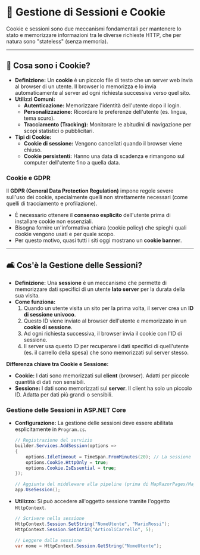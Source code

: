 # 🍪 Gestione di Sessioni e Cookie

Cookie e sessioni sono due meccanismi fondamentali per mantenere lo stato e memorizzare informazioni tra le diverse richieste HTTP, che per natura sono "stateless" (senza memoria).

---

## 🍪 Cosa sono i Cookie?

*   **Definizione:** Un **cookie** è un piccolo file di testo che un server web invia al browser di un utente. Il browser lo memorizza e lo invia automaticamente al server ad ogni richiesta successiva verso quel sito.
*   **Utilizzi Comuni:**
    *   **Autenticazione:** Memorizzare l'identità dell'utente dopo il login.
    *   **Personalizzazione:** Ricordare le preferenze dell'utente (es. lingua, tema scuro).
    *   **Tracciamento (Tracking):** Monitorare le abitudini di navigazione per scopi statistici o pubblicitari.
*   **Tipi di Cookie:**
    *   **Cookie di sessione:** Vengono cancellati quando il browser viene chiuso.
    *   **Cookie persistenti:** Hanno una data di scadenza e rimangono sul computer dell'utente fino a quella data.

### Cookie e GDPR
Il **GDPR (General Data Protection Regulation)** impone regole severe sull'uso dei cookie, specialmente quelli non strettamente necessari (come quelli di tracciamento e profilazione).
*   È necessario ottenere il **consenso esplicito** dell'utente prima di installare cookie non essenziali.
*   Bisogna fornire un'informativa chiara (cookie policy) che spieghi quali cookie vengono usati e per quale scopo.
*   Per questo motivo, quasi tutti i siti oggi mostrano un **cookie banner**.

---

## 🛋️ Cos'è la Gestione delle Sessioni?

*   **Definizione:** Una **sessione** è un meccanismo che permette di memorizzare dati specifici di un utente **lato server** per la durata della sua visita.
*   **Come funziona:**
    1.  Quando un utente visita un sito per la prima volta, il server crea un **ID di sessione univoco**.
    2.  Questo ID viene inviato al browser dell'utente e memorizzato in un **cookie di sessione**.
    3.  Ad ogni richiesta successiva, il browser invia il cookie con l'ID di sessione.
    4.  Il server usa questo ID per recuperare i dati specifici di quell'utente (es. il carrello della spesa) che sono memorizzati sul server stesso.

**Differenza chiave tra Cookie e Sessione:**
*   **Cookie:** I dati sono memorizzati sul **client** (browser). Adatti per piccole quantità di dati non sensibili.
*   **Sessione:** I dati sono memorizzati sul **server**. Il client ha solo un piccolo ID. Adatta per dati più grandi o sensibili.

### Gestione delle Sessioni in ASP.NET Core
*   **Configurazione:** La gestione delle sessioni deve essere abilitata esplicitamente in `Program.cs`.
    ```csharp
    // Registrazione del servizio
    builder.Services.AddSession(options =>
    {
        options.IdleTimeout = TimeSpan.FromMinutes(20); // La sessione scade dopo 20 min di inattività
        options.Cookie.HttpOnly = true;
        options.Cookie.IsEssential = true;
    });

    // Aggiunta del middleware alla pipeline (prima di MapRazorPages/MapControllers)
    app.UseSession();
    ```
*   **Utilizzo:** Si può accedere all'oggetto sessione tramite l'oggetto `HttpContext`.
    ```csharp
    // Scrivere nella sessione
    HttpContext.Session.SetString("NomeUtente", "MarioRossi");
    HttpContext.Session.SetInt32("ArticoliCarrello", 5);

    // Leggere dalla sessione
    var nome = HttpContext.Session.GetString("NomeUtente");
